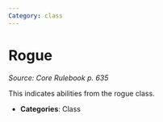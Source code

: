 ```yaml
---
Category: class
---
```

# Rogue  
*Source: Core Rulebook p. 635*  

This indicates abilities from the rogue class.

- **Categories**: Class
